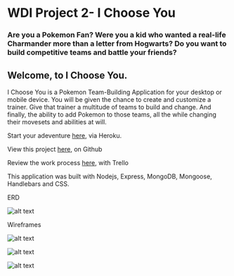 # WDI Project 2- I Choose You

### Are you a Pokemon Fan?  Were you a kid who wanted a real-life Charmander more than a letter from Hogwarts?  Do you want to build competitive teams and battle your friends? 

## **Welcome, to I Choose You.**

I Choose You is a Pokemon Team-Building Application for your desktop or mobile device.  You will be given the chance to create and customize a trainer.  Give that trainer a multitude of teams to build and change.  And finally, the ability to add Pokemon to those teams, all the while changing their movesets and abilities at will.

Start your adeventure [here](https://thawing-temple-86373.herokuapp.com/), via Heroku.

View this project [here](https://github.com/taylorosbourne/i-choose-you), on Github

Review the work process [here](https://trello.com/b/xTTa8gjU), with Trello

This application was built with Nodejs, Express, MongoDB, Mongoose, Handlebars and CSS.

ERD

![alt text](https://i.imgur.com/sIxMDgN.jpg)

Wireframes

![alt text](https://i.imgur.com/5xffvBr.jpg)

![alt text](https://i.imgur.com/pcYtMDE.jpg)

![alt text](https://i.imgur.com/URq6tlL.jpg)